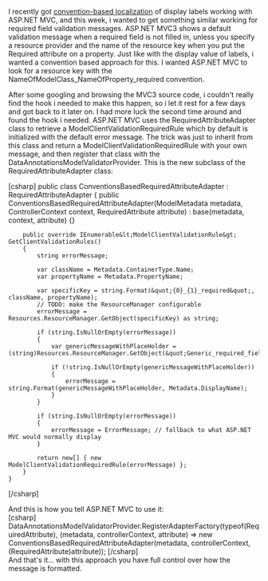 I recently got <a href="http://davybrion.com/blog/2011/03/convention-based-localization-with-asp-net-mvc/">convention-based localization</a> of display labels working with ASP.NET MVC, and this week, i wanted to get something similar working for required field validation messages.  ASP.NET MVC3 shows a default validation message when a required field is not filled in, unless you specify a resource provider and the name of the resource key when you put the Required attribute on a property.  Just like with the display value of labels, i wanted a convention based approach for this.  I wanted ASP.NET MVC to look for a resource key with the NameOfModelClass_NameOfProperty_required convention.

After some googling and browsing the MVC3 source code, i couldn't really find the hook i needed to make this happen, so i let it rest for a few days and got back to it later on.  I had more luck the second time around and found the hook i needed.  ASP.NET MVC uses the RequiredAttributeAdapter class to retrieve a ModelClientValidationRequiredRule which by default is initialized with the default error message.  The trick was just to inherit from this class and return a ModelClientValidationRequiredRule with your own message, and then register that class with the DataAnnotationsModelValidatorProvider.  This is the new subclass of the RequiredAttributeAdapter class:

<div>
[csharp]
	public class ConventionsBasedRequiredAttributeAdapter : RequiredAttributeAdapter
	{
		public ConventionsBasedRequiredAttributeAdapter(ModelMetadata metadata, ControllerContext context, RequiredAttribute attribute) 
			: base(metadata, context, attribute) {}

		public override IEnumerable&lt;ModelClientValidationRule&gt; GetClientValidationRules()
		{
			string errorMessage;

			var className = Metadata.ContainerType.Name;
			var propertyName = Metadata.PropertyName;

			var specificKey = string.Format(&quot;{0}_{1}_required&quot;, className, propertyName);
			// TODO: make the ResourceManager configurable
			errorMessage = Resources.ResourceManager.GetObject(specificKey) as string;

			if (string.IsNullOrEmpty(errorMessage))
			{
				var genericMessageWithPlaceHolder = (string)Resources.ResourceManager.GetObject(&quot;Generic_required_field_message&quot;);

				if (!string.IsNullOrEmpty(genericMessageWithPlaceHolder))
				{
					errorMessage = string.Format(genericMessageWithPlaceHolder, Metadata.DisplayName);
				}
			}

			if (string.IsNullOrEmpty(errorMessage))
			{
				errorMessage = ErrorMessage; // fallback to what ASP.NET MVC would normally display
			}

			return new[] { new ModelClientValidationRequiredRule(errorMessage) };
		}
	}
[/csharp]
</div>
And this is how you tell ASP.NET MVC to use it:
<div>
[csharp]
			DataAnnotationsModelValidatorProvider.RegisterAdapterFactory(typeof(RequiredAttribute), 
				(metadata, controllerContext, attribute) =&gt; new ConventionsBasedRequiredAttributeAdapter(metadata, 
					controllerContext, (RequiredAttribute)attribute));
[/csharp]
</div>
And that's it... with this approach you have full control over how the message is formatted.